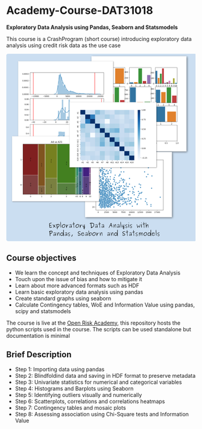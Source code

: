 # Academy-Course-DAT31018
**Exploratory Data Analysis using Pandas, Seaborn and Statsmodels**

This course is a CrashProgram (short course) introducing exploratory data analysis using credit risk data as the use case

![EDA Image](eda_plot.png)

## Course objectives

* We learn the concept and techniques of Exploratory Data Analysis
* Touch upon the issue of bias and how to mitigate it
* Learn about more advanced formats such as HDF
* Learn basic exploratory data analysis using pandas
* Create standard graphs using seaborn
* Calculate Contingency tables, WoE and Information Value using pandas, scipy and statsmodels

The course is live at the [Open Risk Academy](https://www.openriskacademy.com), this repository
hosts the python scripts used in the course. The scripts can be used standalone but documentation 
is minimal

## Brief Description 

* Step 1: Importing data using pandas
* Step 2: Blindfoldind data and saving in HDF format to preserve metadata
* Step 3: Univariate statistics for numerical and categorical variables
* Step 4: Histograms and Barplots using Seaborn
* Step 5: Identifying outliers visually and numerically
* Step 6: Scatterplots, correlations and correlations heatmaps
* Step 7: Contingency tables and mosaic plots
* Step 8: Assessing association using Chi-Square tests and Information Value
 

